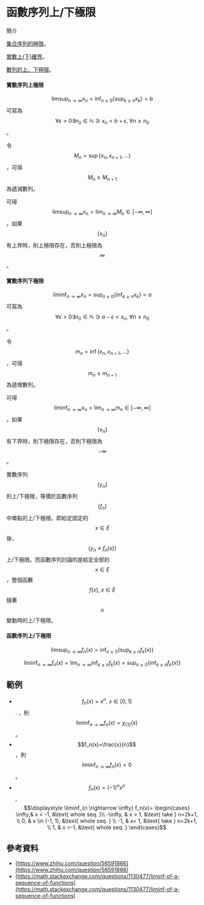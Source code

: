 # 函數序列上/下極限

簡介

[集合序列的極限](../set/limit-of-set-sequence.md)。

[實數上(下)確界](../real-number/supremum-Infimum.md)。

[數列的上、下極限](../sequence/limit-sup-inf-of-sequence.md)。

#### 實數序列上極限

$$\displaystyle \limsup_{n \rightarrow \infty} x_n = \inf_{n \geq 0}\{\sup_{k \geq n} x_k\}=b$$ 可寫為$$\forall \epsilon >0 \exists n_0 \in \mathbb{N} \ni x_n < b + \epsilon, ~ \forall n \geq n_0$$。

令$$M_n=\sup\{x_n, x_{n+1}, \dots \}$$，可得$$M_n \geq M_{n+1}$$為遞減數列。

可得$$\displaystyle \limsup_{n \rightarrow \infty} x_n = \lim_{n \rightarrow \infty} M_n \in [-\infty, \infty]$$。如果$$\{x_n\}$$有上界時，則上極限存在，否則上極限為$$\infty$$。

#### 實數序列下極限

$$\displaystyle \liminf_{n \rightarrow \infty} x_n = \sup_{n \geq 0}\{\inf_{k \geq n} x_k\}=a$$可寫為$$\forall \epsilon >0 \exists n_0 \in \mathbb{N} \ni a-\epsilon < x_n, ~\forall n \geq n_0$$。

令$$m_n=\inf\{x_n, x_{n+1}, \dots \}$$，可得$$m_n \leq m_{n+1}$$為遞增數列。

可得$$\displaystyle \liminf_{n \rightarrow \infty} x_n = \lim_{n \rightarrow \infty} m_n \in [-\infty, \infty]$$。如果$$\{x_n\}$$有下界時，則下極限存在，否則下極限為$$-\infty$$。

實數序列$$\{y_n\}$$的上/下極限，等價於函數序列$$\{f_n\}$$中單點的上/下極限。即給定固定的$$x \in E$$後，$$\{y_n \equiv f_n(x)\}$$上/下極限。而函數序列討論的是給定全部的$$x \in E$$，整個函數$$f(x), ~ x \in E$$隨著$$n$$變動時的上/下極限。

#### 函數序列上/下極限

$$\displaystyle \limsup_{n \rightarrow \infty} f_n(x) = \inf_{n \geq 0}\{\sup_{k \geq n} f_k(x)\}$$

$$\displaystyle \liminf_{n \rightarrow \infty} f_n(x) = \lim_{n \rightarrow \infty} \inf_{k \geq n}f_k(x) = \sup_{n \geq 0}\{\inf_{k \geq n} f_k(x)\}$$

## 範例

* $$f_n(x)=x^n, ~ x \in [0,1]$$. ，則$$\displaystyle \liminf_{n \rightarrow \infty}f_n(x)=\chi_{\{1\}}(x)$$。
* $$f_n(x)=\frac{x}{n}$$，則$$\displaystyle \liminf_{n \rightarrow \infty} f_n(x)=0$$。
* $$f_n(x)=(-1)^nx^n$$, $$\displaystyle \liminf_{n \rightarrow \infty} f_n(x)= \begin{cases} \infty,& x < -1, &\text{ whole seq. }\\ -\infty, & x > 1, &\text{ take } n=2k+1, \\ 0, & x \in (-1, 1), &\text{ whole seq. } \\ -1, & x= 1,  &\text{ take } n=2k+1, \\ 1, & x =-1, &\text{ whole seq. } \end{cases}$$

## 參考資料

* [https://www.zhihu.com/question/56591866](https://www.zhihu.com/question/56591866)
* [https://math.stackexchange.com/questions/1130477/liminf-of-a-sequence-of-functions](https://math.stackexchange.com/questions/1130477/liminf-of-a-sequence-of-functions)
